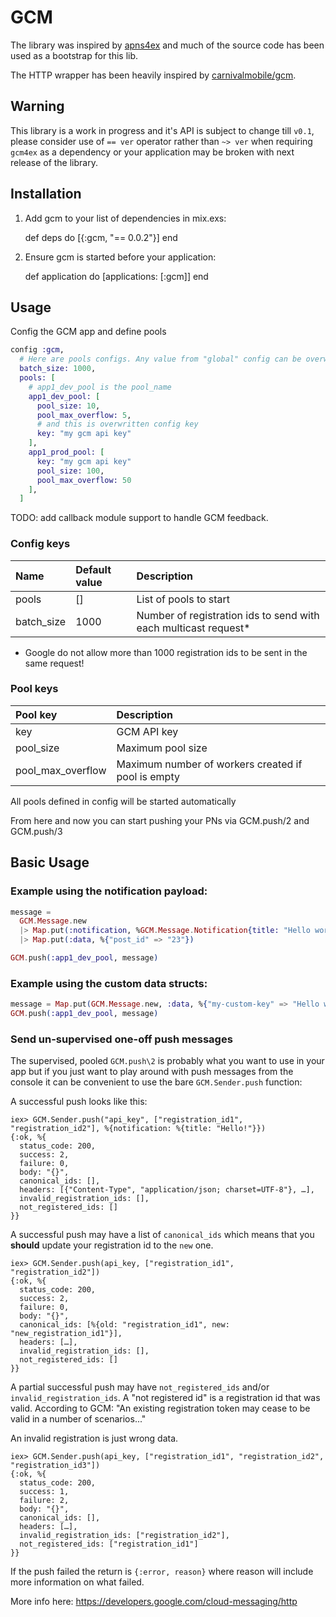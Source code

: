 # GCM

The library was inspired by [apns4ex](https://github.com/chvanikoff/apns4ex) and
much of the source code has been used as a bootstrap for this lib.

The HTTP wrapper has been heavily inspired by [carnivalmobile/gcm](https://github.com/carnivalmobile/gcm).

## Warning

This library is a work in progress and it's API is subject to change till `v0.1`, please consider use of `== ver` operator rather than `~> ver` when requiring `gcm4ex` as a dependency or your application may be broken with next release of the library.

## Installation

  1. Add gcm to your list of dependencies in mix.exs:

        def deps do
          [{:gcm, "== 0.0.2"}]
        end

  2. Ensure gcm is started before your application:

        def application do
          [applications: [:gcm]]
        end

## Usage

Config the GCM app and define pools

```elixir
config :gcm,
  # Here are pools configs. Any value from "global" config can be overwritten in any single pool config
  batch_size: 1000,
  pools: [
    # app1_dev_pool is the pool_name
    app1_dev_pool: [
      pool_size: 10,
      pool_max_overflow: 5,
      # and this is overwritten config key
      key: "my gcm api key"
    ],
    app1_prod_pool: [
      key: "my gcm api key"
      pool_size: 100,
      pool_max_overflow: 50
    ],
  ]
```

TODO: add callback module support to handle GCM feedback.

### Config keys

| Name       | Default value | Description                                                     |
|:-----------|:--------------|:----------------------------------------------------------------|
| pools      | []            | List of pools to start                                          |
| batch_size | 1000          | Number of registration ids to send with each multicast request* |

* Google do not allow more than 1000 registration ids to be sent in the same request!

### Pool keys

| Pool key          | Description                                        |
|:------------------|:---------------------------------------------------|
| key               | GCM API key                                        |
| pool_size         | Maximum pool size                                  |
| pool_max_overflow | Maximum number of workers created if pool is empty |

All pools defined in config will be started automatically

From here and now you can start pushing your PNs via GCM.push/2 and GCM.push/3

## Basic Usage

### Example using the notification payload:

```elixir
message =
  GCM.Message.new
  |> Map.put(:notification, %GCM.Message.Notification{title: "Hello world!"})
  |> Map.put(:data, %{"post_id" => "23"})

GCM.push(:app1_dev_pool, message)
```

### Example using the custom data structs:

```elixir
message = Map.put(GCM.Message.new, :data, %{"my-custom-key" => "Hello world!"})
GCM.push(:app1_dev_pool, message)
```

### Send un-supervised one-off push messages

The supervised, pooled `GCM.push\2` is probably what you want to use in your app
but if you just want to play around with push messages from the console it can be
convenient to use the bare `GCM.Sender.push` function:

A successful push looks like this:

```
iex> GCM.Sender.push("api_key", ["registration_id1", "registration_id2"], %{notification: %{title: "Hello!"}})
{:ok, %{
  status_code: 200,
  success: 2,
  failure: 0,
  body: "{}",
  canonical_ids: [],
  headers: [{"Content-Type", "application/json; charset=UTF-8"}, …],
  invalid_registration_ids: [],
  not_registered_ids: []
}}
```

A successful push may have a list of `canonical_ids` which means that you **should** update your registration id to the `new` one.

```
iex> GCM.Sender.push(api_key, ["registration_id1", "registration_id2"])
{:ok, %{
  status_code: 200,
  success: 2,
  failure: 0,
  body: "{}",
  canonical_ids: [%{old: "registration_id1", new: "new_registration_id1"}],
  headers: […],
  invalid_registration_ids: [],
  not_registered_ids: []
}}
```

A partial successful push may have `not_registered_ids` and/or `invalid_registration_ids`.
A "not registered id" is a registration id that was valid. According to GCM: "An existing registration token may cease to be valid in a number of scenarios..."

An invalid registration is just wrong data.

```
iex> GCM.Sender.push(api_key, ["registration_id1", "registration_id2", "registration_id3"])
{:ok, %{
  status_code: 200,
  success: 1,
  failure: 2,
  body: "{}",
  canonical_ids: [],
  headers: […],
  invalid_registration_ids: ["registration_id2"],
  not_registered_ids: ["registration_id1"]
}}
```

If the push failed the return is `{:error, reason}` where reason will include more information on what failed.

More info here: https://developers.google.com/cloud-messaging/http
